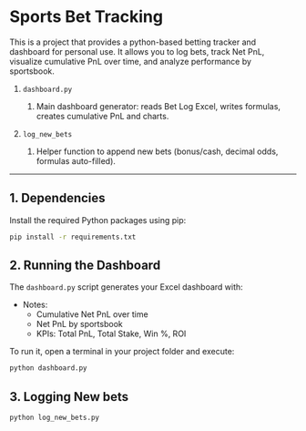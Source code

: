 # Sports Bet Tracking

This is a project that provides a python-based betting tracker and dashboard for personal use. It allows you to log bets, track Net PnL, visualize cumulative PnL over time, and analyze performance by sportsbook.

1. `dashboard.py`
   1. Main dashboard generator: reads Bet Log Excel, writes formulas, creates cumulative PnL and charts.

2. `log_new_bets`
   1. Helper function to append new bets (bonus/cash, decimal odds, formulas auto-filled).

---

## 1. Dependencies

Install the required Python packages using pip:

```bash
pip install -r requirements.txt
```

## 2. Running the Dashboard

The `dashboard.py` script generates your Excel dashboard with:

- Notes:
  - Cumulative Net PnL over time  
  - Net PnL by sportsbook  
  - KPIs: Total PnL, Total Stake, Win %, ROI  

To run it, open a terminal in your project folder and execute:

```bash
python dashboard.py
```

## 3. Logging New bets

```bash
python log_new_bets.py
```
